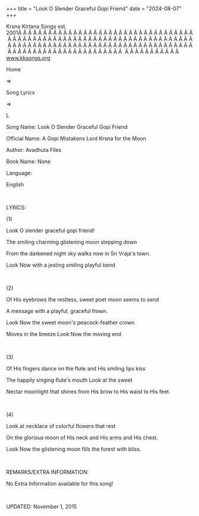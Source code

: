 +++ 
title = "Look O Slender Graceful Gopi Friend"
date = "2024-08-07"
+++

Krsna Kirtana Songs est. 2001Â Â Â Â Â Â Â Â Â Â Â Â Â Â Â Â Â Â Â Â Â Â Â Â Â Â Â Â Â Â Â Â Â Â Â Â Â Â Â Â Â Â Â Â Â Â Â Â Â Â Â Â Â Â Â Â Â Â Â Â Â Â Â Â Â Â Â Â Â Â Â Â Â Â Â Â Â Â Â Â Â Â Â Â Â Â Â Â Â Â Â Â Â Â Â Â Â Â Â Â Â Â Â Â Â Â Â Â Â Â Â Â Â Â Â Â Â Â Â Â Â Â Â Â Â Â Â Â Â Â Â Â  Â Â Â Â Â Â Â Â Â Â Â  
www.kksongs.org








Home
 
⇒
 
Song Lyrics
 
⇒
 
L


Song
Name: Look O Slender Graceful Gopi Friend


Official
Name: A Gopi Mistakens Lord Krsna for the Moon


Author:
Avadhuta Files


Book
Name: None


Language:

English


 


LYRICS:


(1)


Look O
slender graceful gopi friend!


The
smiling charming glistening moon stepping down


From
the darkened night sky walks now in Sri Vraja's town.


Look
Now with a jesting smiling playful bend


 


(2)


Of His
eyebrows the restless, sweet poet moon seems to send


A
message with a playful, graceful frown.


Look
Now the sweet moon's peacock-feather crown


Moves
in the breeze Look Now the moving end


 


(3)


Of His
fingers dance on the flute and His smiling lips kiss


The
happily singing flute's mouth Look at the sweet


Nectar
moonlight that shines from His brow to His waist to His feet. 


 


(4)


Look
at necklace of colorful flowers that rest 


On the
glorious moon of His neck and His arms and His chest.


Look
Now the glistening moon fills the forest with bliss.


 


REMARKS/EXTRA
INFORMATION:


No Extra
Information available for this song!


 


UPDATED:
 November 1, 2015